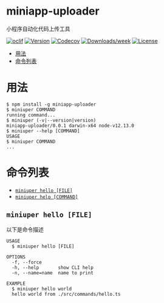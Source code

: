 miniapp-uploader
================

小程序自动化代码上传工具

[![oclif](https://img.shields.io/badge/cli-oclif-brightgreen.svg)](https://oclif.io)
[![Version](https://img.shields.io/npm/v/miniapp-uploader.svg)](https://npmjs.org/package/miniapp-uploader)
[![Codecov](https://codecov.io/gh/null/null/branch/master/graph/badge.svg)](https://codecov.io/gh/null/null)
[![Downloads/week](https://img.shields.io/npm/dw/miniapp-uploader.svg)](https://npmjs.org/package/miniapp-uploader)
[![License](https://img.shields.io/npm/l/miniapp-uploader.svg)](https://github.com/null/null/blob/master/package.json)

<!-- toc -->

* [用法](#usage)
* [命令列表](#commands)
  
<!-- tocstop -->
  
  # 用法
  
  <!-- usage -->
  
  ```sh-session
  $ npm install -g miniapp-uploader
  $ miniuper COMMAND
  running command...
  $ miniuper (-v|--version|version)
  miniapp-uploader/0.0.1 darwin-x64 node-v12.13.0
  $ miniuper --help [COMMAND]
  USAGE
  $ miniuper COMMAND
  ...
  ```
  
  <!-- usagestop -->
  
  # 命令列表

  <!-- commands -->

  * [`miniuper hello [FILE]`](#miniuper-hello-file)
  * [`miniuper help [COMMAND]`](#miniuper-help-command)

  ## `miniuper hello [FILE]`

  以下是命令描述

  ```
  USAGE
    $ miniuper hello [FILE]

  OPTIONS
    -f, --force
    -h, --help       show CLI help
    -n, --name=name  name to print

  EXAMPLE
    $ miniuper hello world
    hello world from ./src/commands/hello.ts
  ```

  <!-- commandsstop -->
